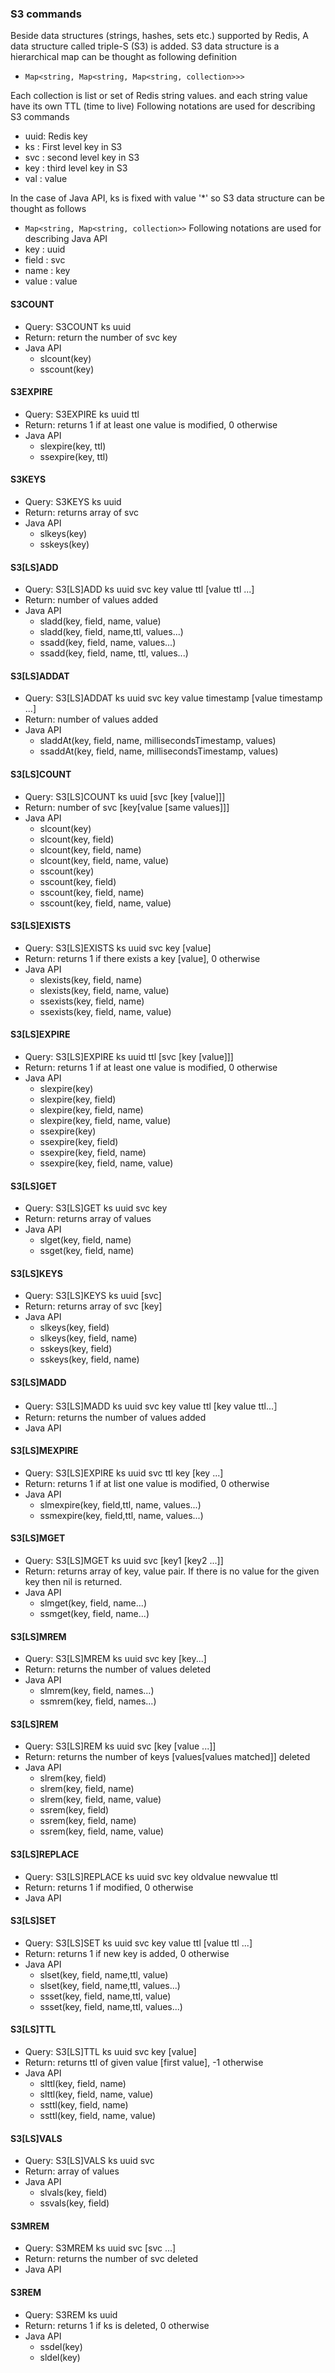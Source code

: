 ### S3 commands
Beside data structures (strings, hashes, sets etc.) supported by Redis, A data structure called triple-S (S3) is added.
S3 data structure  is a hierarchical map can be thought as following definition
  * `Map<string, Map<string, Map<string, collection>>>`

Each collection is list or set of Redis string values. and each string value have its own TTL (time to live)
Following notations are used for describing S3 commands
  * uuid: Redis key
  * ks  : First level key in S3
  * svc : second level key in S3
  * key : third level key in S3
  * val : value

In the case of Java API, ks is fixed with value '*' so S3 data structure can be thought as follows
  * `Map<string, Map<string, collection>>`
Following notations are used for describing Java API
  * key   : uuid
  * field : svc
  * name  : key
  * value : value

#### S3COUNT
  * Query: S3COUNT ks uuid
  * Return: return the number of svc key
  * Java API
    - slcount(key)
    - sscount(key)

#### S3EXPIRE
  * Query: S3EXPIRE ks uuid ttl
  * Return: returns 1 if at least one value is modified, 0 otherwise
  * Java API
    - slexpire(key, ttl)
    - ssexpire(key, ttl)

#### S3KEYS
  * Query: S3KEYS ks uuid
  * Return: returns array of svc
  * Java API
    - slkeys(key)
    - sskeys(key)

#### S3[LS]ADD
  * Query: S3[LS]ADD ks uuid svc key value ttl [value ttl ...]
  * Return: number of values added
  * Java API
    - sladd(key, field, name, value) 
    - sladd(key, field, name,ttl, values...)
    - ssadd(key, field, name, values...)
    - ssadd(key, field, name, ttl, values...)

#### S3[LS]ADDAT
  * Query: S3[LS]ADDAT ks uuid svc key value timestamp [value timestamp ...]
  * Return: number of values added
  * Java API
    - sladdAt(key, field, name, millisecondsTimestamp, values)
    - ssaddAt(key, field, name, millisecondsTimestamp, values)

#### S3[LS]COUNT
  * Query: S3[LS]COUNT ks uuid [svc [key [value]]]
  * Return: number of svc [key[value [same values]]]
  * Java API
    - slcount(key)
    - slcount(key, field)
    - slcount(key, field, name)
    - slcount(key, field, name, value)
    - sscount(key)
    - sscount(key, field)
    - sscount(key, field, name)
    - sscount(key, field, name, value)

#### S3[LS]EXISTS
  * Query: S3[LS]EXISTS ks uuid svc key [value]
  * Return: returns 1 if there exists a key [value], 0 otherwise
  * Java API
    - slexists(key, field, name)
    - slexists(key, field, name, value)
    - ssexists(key, field, name)
    - ssexists(key, field, name, value)

#### S3[LS]EXPIRE
  * Query: S3[LS]EXPIRE ks uuid ttl [svc [key [value]]]
  * Return: returns 1 if at least one value is modified, 0 otherwise
  * Java API
    - slexpire(key)
    - slexpire(key, field)
    - slexpire(key, field, name)
    - slexpire(key, field, name, value)
    - ssexpire(key)
    - ssexpire(key, field)
    - ssexpire(key, field, name)
    - ssexpire(key, field, name, value)

#### S3[LS]GET
  * Query: S3[LS]GET ks uuid svc key
  * Return: returns array of values 
  * Java API
    - slget(key, field, name)
    - ssget(key, field, name)

#### S3[LS]KEYS
  * Query: S3[LS]KEYS ks uuid [svc]
  * Return: returns array of svc [key]
  * Java API
    - slkeys(key, field)
    - slkeys(key, field, name)
    - sskeys(key, field)
    - sskeys(key, field, name)

#### S3[LS]MADD
  * Query: S3[LS]MADD ks uuid svc key value ttl [key value ttl...］
  * Return: returns the number of values added
  * Java API


#### S3[LS]MEXPIRE
  * Query: S3[LS]EXPIRE ks uuid svc ttl key [key ...]
  * Return: returns 1 if at list one value is modified, 0 otherwise
  * Java API
    - slmexpire(key, field,ttl, name, values...)
    - ssmexpire(key, field,ttl, name, values...)

#### S3[LS]MGET
  * Query: S3[LS]MGET ks uuid svc [key1 [key2 ...]]
  * Return: returns array of key, value pair. If there is no value for the given key then nil is returned.
  * Java API
    - slmget(key, field, name...)
    - ssmget(key, field, name...)

#### S3[LS]MREM
  * Query: S3[LS]MREM ks uuid svc key [key...]
  * Return: returns the number of values deleted
  * Java API
    - slmrem(key, field, names...)
    - ssmrem(key, field, names...)

#### S3[LS]REM
  * Query: S3[LS]REM ks uuid svc [key [value ...]]
  * Return: returns the number of keys [values[values matched]] deleted
  * Java API
    - slrem(key, field)
    - slrem(key, field, name)
    - slrem(key, field, name, value)
    - ssrem(key, field) 
    - ssrem(key, field, name)
    - ssrem(key, field, name, value)

#### S3[LS]REPLACE
  * Query: S3[LS]REPLACE ks uuid svc key oldvalue newvalue ttl
  * Return: returns 1 if modified, 0 otherwise
  * Java API

#### S3[LS]SET
  * Query: S3[LS]SET ks uuid svc key value ttl [value ttl ...]
  * Return: returns 1 if new key is added, 0 otherwise
  * Java API
    - slset(key, field, name,ttl, value)
    - slset(key, field, name,ttl, values...)
    - ssset(key, field, name,ttl, value) 
    - ssset(key, field, name,ttl, values...) 

#### S3[LS]TTL
  * Query: S3[LS]TTL ks uuid svc key [value]
  * Return: returns ttl of given value [first value], -1 otherwise
  * Java API
    - slttl(key, field, name)
    - slttl(key, field, name, value)
    - ssttl(key, field, name)
    - ssttl(key, field, name, value)

#### S3[LS]VALS 
  * Query: S3[LS]VALS ks uuid svc
  * Return: array of values
  * Java API
    - slvals(key, field)
    - ssvals(key, field) 

#### S3MREM
  * Query: S3MREM ks uuid svc [svc ...]
  * Return: returns the number of svc deleted
  * Java API

#### S3REM
  * Query: S3REM ks uuid
  * Return: returns 1 if ks is deleted, 0 otherwise
  * Java API
    - ssdel(key)
    - sldel(key)

